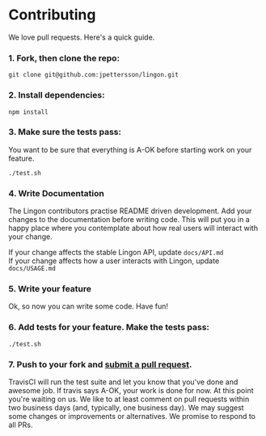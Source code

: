 # Contributing

We love pull requests. Here's a quick guide.

### 1. Fork, then clone the repo:

    git clone git@github.com:jpettersson/lingon.git

### 2. Install dependencies:

    npm install

### 3. Make sure the tests pass:

You want to be sure that everything is A-OK before starting work on your feature.

    ./test.sh


### 4. Write Documentation

The Lingon contributors practise README driven development. Add your changes to the documentation before writing code. This will put you in a happy place where you contemplate about how real users will interact with your change. 

If your change affects the stable Lingon API, update ``docs/API.md``<br />
If your change affects how a user interacts with Lingon, update ``docs/USAGE.md``

### 5. Write your feature

Ok, so now you can write some code. Have fun!

### 6. Add tests for your feature. Make the tests pass:

    ./test.sh

### 7. Push to your fork and [submit a pull request][pr].

[pr]: https://github.com/jpettersson/lingon/compare/

TravisCI will run the test suite and let you know that you've done and awesome job. If travis says A-OK, your work is done for now. At this point you're waiting on us. We like to at least comment on pull requests
within two business days (and, typically, one business day). We may suggest
some changes or improvements or alternatives. We promise to respond to all PRs.
